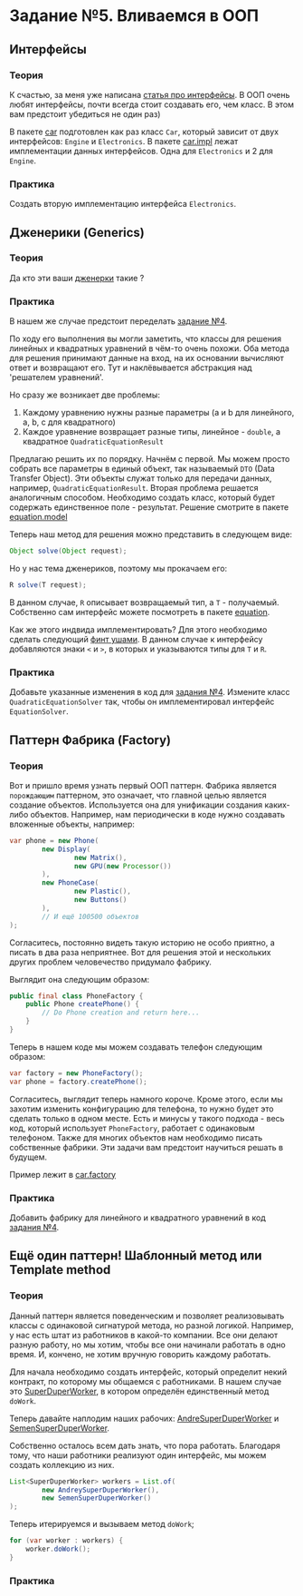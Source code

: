 # Задание №5. Вливаемся в ООП

## Интерфейсы

### Теория

К счастью, за меня уже написана [статья про интерфейсы](https://javarush.ru/groups/posts/1981-dlja-chego-v-java-nuzhnih-interfeysih).
В ООП очень любят интерфейсы, почти всегда стоит создавать его, чем класс. В этом
вам предстоит убедиться не один раз)

В пакете [car](./example/app/src/main/java/example/car) подготовлен как раз класс `Car`, который зависит от двух интерфейсов:
`Engine` и `Electronics`. В пакете [car.impl](./example/app/src/main/java/example/car/impl) лежат имплементации данных интерфейсов.
Одна для `Electronics` и 2 для `Engine`.

### Практика
Создать вторую имплементацию интерфейса `Electronics`.

## Дженерики (Generics)

### Теория

Да кто эти ваши [дженерки](https://javarush.ru/groups/posts/2295-chto-takoe-dzheneriki-v-java) такие ?

### Практика

В нашем же случае предстоит переделать [задание №4](../task4).

По ходу его выполнения вы могли заметить, что классы для решения линейных и квадратных
уравнений в чём-то очень похожи. Оба метода для решения принимают данные на вход, на их
основании вычисляют ответ и возвращают его. Тут и наклёвывается абстракция над 'решателем 
уравнений'. 

Но сразу же возникает две проблемы:
1. Каждому уравнению нужны разные параметры (a и b для линейного, a, b, c для квадратного)
2. Каждое уравнение возвращает разные типы, линейное - `double`, а квадратное `QuadraticEquationResult`

Предлагаю решить их по порядку. Начнём с первой. Мы можем просто собрать все параметры
в единый объект, так называемый `DTO` (Data Transfer Object). Эти объекты служат только
для передачи данных, например, `QuadraticEquationResult`. Вторая проблема решается
аналогичным способом. Необходимо создать класс, который будет содержать единственное
поле - результат. Решение смотрите в пакете [equation.model](./example/app/src/main/java/example/equation/model)

Теперь наш метод для решения можно представить в следующем виде:
```java
Object solve(Object request);
```

Но у нас тема дженериков, поэтому мы прокачаем его:
```java
R solve(T request);
```

В данном случае, `R` описывает возвращаемый тип, а `T` - получаемый. Собственно
сам интерфейс можете посмотреть в пакете [equation](./example/app/src/main/java/example/equation/EquationSolver.java).

Как же этого индвида имплементировать? Для этого необходимо сделать следующий [финт ушами](./example/app/src/main/java/example/equation/impl/LinearEquationSolver.java).
В данном случае к интерфейсу добавляются знаки `<` и `>`, в которых и указываются типы для `T` и `R`.

### Практика

Добавьте указанные изменения в код для [задания №4](../task4).
Измените класс `QuadraticEquationSolver` так, чтобы он имплементировал
интерфейс `EquationSolver`.

## Паттерн Фабрика (Factory)

### Теория

Вот и пришло время узнать первый ООП паттерн. Фабрика является `порождающим` паттерном, это означает, что
главной целью является создание объектов. Используется она для унификации создания каких-либо
объектов. Например, нам периодически в коде нужно создавать вложенные объекты, например:

```java
var phone = new Phone(
        new Display(
                new Matrix(),
                new GPU(new Processor())
        ),
        new PhoneCase(
                new Plastic(),
                new Buttons()
        ),
        // И ещё 100500 объектов
);
```

Согласитесь, постоянно видеть такую историю не особо приятно, а писать в два раза неприятнее.
Вот для решения этой и нескольких других проблем человечество придумало фабрику.

Выглядит она следующим образом:
```java
public final class PhoneFactory {
    public Phone createPhone() {
        // Do Phone creation and return here...
    }
}
```

Теперь в нашем коде мы можем создавать телефон следующим образом:
```java
var factory = new PhoneFactory();
var phone = factory.createPhone();
```

Согласитесь, выглядит теперь намного короче. Кроме этого, если мы захотим изменить
конфигурацию для телефона, то нужно будет это сделать только в одном месте. Есть и
минусы у такого подхода - весь код, который использует `PhoneFactory`, работает с
одинаковым телефоном. Также для многих объектов нам необходимо писать собственные
фабрики. Эти задачи вам предстоит научиться решать в будущем.

Пример лежит в [car.factory](./example/app/src/main/java/example/car/factory)

### Практика

Добавить фабрику для линейного и квадратного уравнений в код [задания №4](../task4).


## Ещё один паттерн! Шаблонный метод или Template method

### Теория

Данный паттерн является поведенческим и позволяет реализовывать классы с одинаковой сигнатурой метода,
но разной логикой. Например, у нас есть штат из работников в какой-то компании.
Все они делают разную работу, но мы хотим, чтобы все они начинали работать в
одно время. И, кончено, не хотим вручную говорить каждому работать.

Для начала необходимо создать интерфейс, который определит некий контракт,
по которому мы общаемся с работниками. В нашем случае это [SuperDuperWorker](./example/app/src/main/java/example/worker/SuperDuperWorker.java),
в котором определён единственный метод `doWork`.

Теперь давайте наплодим наших рабочих: [AndreSuperDuperWorker](./example/app/src/main/java/example/worker/impl/AndreySuperDuperWorker.java)
и [SemenSuperDuperWorker](./example/app/src/main/java/example/worker/impl/SemenSuperDuperWorker.java).

Собственно осталось всем дать знать, что пора работать. Благодаря тому, что наши работники
реализуют один интерфейс, мы можем создать коллекцию из них.

```java
List<SuperDuperWorker> workers = List.of(
        new AndreySuperDuperWorker(),
        new SemenSuperDuperWorker()
);
```

Теперь итерируемся и вызываем метод `doWork`;

```java
for (var worker : workers) {
    worker.doWork();
}
```



### Практика